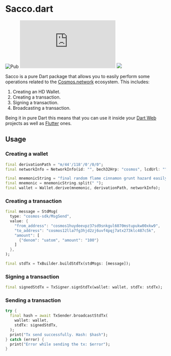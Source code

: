 # Sacco.dart
![Pub](https://img.shields.io/pub/v/sacco)
![Travis (.org)](https://img.shields.io/travis/commercionetwork/sacco.dart)
![](https://img.shields.io/badge/compatible-flutter-blue)


Sacco is a pure Dart package that allows you to easily perform some operations related to the 
[Cosmos.network](https://cosmos.network) ecosystem. This includes: 

1. Creating an HD Wallet. 
2. Creating a transaction. 
3. Signing a transaction. 
4. Broadcasting a transaction.

Being it in pure Dart this means that you can use it inside your [Dart Web](https://dart.dev/web) projects 
as well as [Flutter](https://flutter.dev) ones.  

## Usage 
### Creating a wallet
```dart
final derivationPath = "m/44'/118'/0'/0/0";
final networkInfo = NetworkInfo(id: "", bech32Hrp: "cosmos", lcdUrl: "");

final mnemonicString = "final random flame cinnamon grunt hazard easily mutual resist pond solution define knife female tongue crime atom jaguar alert library best forum lesson rigid";
final mnemonic = mnemonicString.split(" ");
final wallet = Wallet.derive(mnemonic, derivationPath, networkInfo);
```

### Creating a transaction
```dart
final message = StdMsg(
  type: "cosmos-sdk/MsgSend",
  value: {
    "from_address": "cosmos1huydeevpz37sd9snkgul6070mstupukw00xkw9",
    "to_address": "cosmos12lla7fg3hjd2zj6uvf4pqj7atx273klc487c5k",
    "amount": [
      {"denom": "uatom", "amount": "100"}
    ]
  },
);

final stdTx = TxBuilder.buildStdTx(stdMsgs: [message]);
``` 

### Signing a transaction
```dart
final signedStdTx = TxSigner.signStdTx(wallet: wallet, stdTx: stdTx);
```

### Sending a transaction
```dart
try {
  final hash = await TxSender.broadcastStdTx(
    wallet: wallet,
    stdTx: signedStdTx,
  );
  print("Tx send successfully. Hash: $hash");
} catch (error) {
  print("Error while sending the tx: $error");
}
```